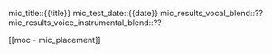 
mic_title::{{title}}
mic_test_date::{{date}}
mic_results_vocal_blend::??
mic_results_voice_instrumental_blend::??

[[moc - mic_placement]]